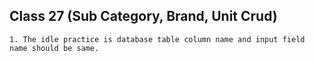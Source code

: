 ## **Class 27 (Sub Category, Brand, Unit Crud)**

    1. The idle practice is database table column name and input field name should be same.